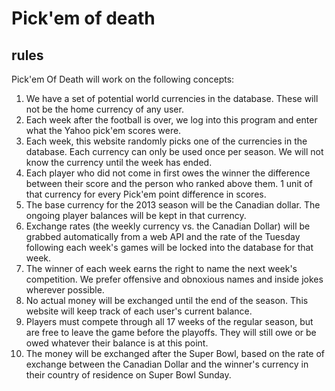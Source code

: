 # Pick'em of death

rules
-----

Pick'em Of Death will work on the following concepts:

1. We have a set of potential world currencies in the database. These will not be the home currency of any user.
2. Each week after the football is over, we log into this program and enter what the Yahoo pick'em scores were.
3. Each week, this website randomly picks one of the currencies in the database. Each currency can only be used once per season. We will not know the currency until the week has ended.
4. Each player who did not come in first owes the winner the difference between their score and the person who ranked above them. 1 unit of that currency for every Pick'em point difference in scores.
5. The base currency for the 2013 season will be the Canadian dollar. The ongoing player balances will be kept in that currency.
6. Exchange rates (the weekly currency vs. the Canadian Dollar) will be grabbed automatically from a web API and the rate of the Tuesday following each week's games will be locked into the database for that week.
7. The winner of each week earns the right to name the next week's competition. We prefer offensive and obnoxious names and inside jokes wherever possible.
7. No actual money will be exchanged until the end of the season. This website will keep track of each user's current balance.
8. Players must compete through all 17 weeks of the regular season, but are free to leave the game before the playoffs. They will still owe or be owed whatever their balance is at this point.
9. The money will be exchanged after the Super Bowl, based on the rate of  exchange between the Canadian Dollar and the winner's currency in their country of residence on Super Bowl Sunday.
